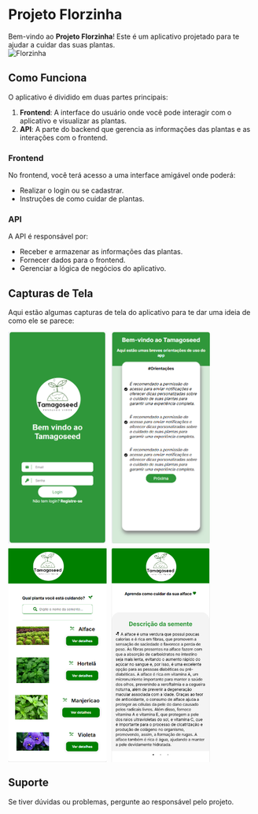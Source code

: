# Projeto Florzinha

Bem-vindo ao **Projeto Florzinha**! Este é um aplicativo projetado para te ajudar a cuidar das suas plantas. <br>
<img src="https://media.giphy.com/media/v1.Y2lkPTc5MGI3NjExdzV0am1xdnMyOG15ZGhkczQ3ZmhncXRhZm92dW1hYmIyeGJtbTB6MSZlcD12MV9pbnRlcm5hbF9naWZfYnlfaWQmY3Q9Zw/XSTtrAN0rJfy/giphy.gif" alt="Florzinha" width="100" height="100">

## Como Funciona

O aplicativo é dividido em duas partes principais:

1. **Frontend**: A interface do usuário onde você pode interagir com o aplicativo e visualizar as plantas.
2. **API**: A parte do backend que gerencia as informações das plantas e as interações com o frontend.

### Frontend

No frontend, você terá acesso a uma interface amigável onde poderá:

- Realizar o login ou se cadastrar.
- Instruções de como cuidar de plantas.

### API

A API é responsável por:

- Receber e armazenar as informações das plantas.
- Fornecer dados para o frontend.
- Gerenciar a lógica de negócios do aplicativo.

## Capturas de Tela

Aqui estão algumas capturas de tela do aplicativo para te dar uma ideia de como ele se parece:

<div style="display: flex; flex-wrap: wrap; gap: 10px;">
  <img src="img/login.png" alt="Tela Principal" width="200" />
  <img src="img/welcome.png" alt="Tela de Bem Vindo" width="200" />
  <img src="img/search.png" alt="Tela de Busca" width="200" />
  <img src="img/description.png" alt="Tela de Detalhes da Planta" width="200" />
</div>

## Suporte

Se tiver dúvidas ou problemas, pergunte ao responsável pelo projeto.
